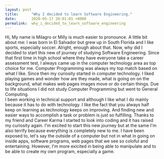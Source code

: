 ```yaml
---
layout: post
title:      "Why I decided to learn Software Engineering."
date:       2020-05-17 20:01:01 +0000
permalink:  why_i_decided_to_learn_software_engineering
---
```



Hi, My name is Milagro or Milly is much easier to pronounce.  A little bit about me: I was born in El Salvador but grew up in South Florida and I like sports, especially soccer.  Alright, enough about that. Now, why did I decided to start this new of journey of studying Software Engineering. 
  Since that first time in high school where they have everyone take a career assessment test, I always came up in the computer technology area as top choice for me.  Computer Programming was always my top match based on what I like.  Since then my curiosity started in computer technology.  I liked playing games and wonder how are they made, what is going on on the background, what makes web pages images move or do certain things.  Due to life situations I did not study Computer Programming but went to General Computing.  
	I been working in technical support and although I like what I do mainly because it has to do with technology. I like the fact that you always half keep on learning as technology keeps on improving.   And finding new and easier ways to accomplish a task or problem is just so fulfilling.
	 Thanks to my friend and Career Karma I started to look into coding and it has raised my curiosity again.  I'm excited to start this new journey but at the same I'm also terrify because everything is completely new to me.  I have been exposed to, let's say the outside of a computer but not in what in going on inside apps, software programs, web pages that we see so coloful and entertaining.   However, I'm more exicited in being able to manipulate and to be able to create my own program, especially a game. 



